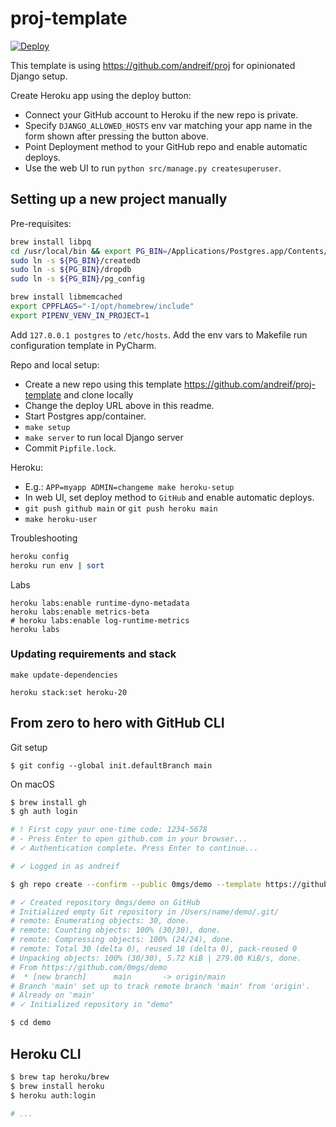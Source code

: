 # proj-template

[![Deploy](https://www.herokucdn.com/deploy/button.svg)](https://heroku.com/deploy?template=https://github.com/andreif/proj-template)

This template is using https://github.com/andreif/proj for opinionated Django setup.

Create Heroku app using the deploy button:

- Connect your GitHub account to Heroku if the new repo is private.
- Specify `DJANGO_ALLOWED_HOSTS` env var matching your app name in the form shown after pressing the button above.
- Point Deployment method to your GitHub repo and enable automatic deploys.
- Use the web UI to run `python src/manage.py createsuperuser`.

## Setting up a new project manually

Pre-requisites:

```sh
brew install libpq
cd /usr/local/bin && export PG_BIN=/Applications/Postgres.app/Contents/Versions/latest/bin
sudo ln -s ${PG_BIN}/createdb
sudo ln -s ${PG_BIN}/dropdb
sudo ln -s ${PG_BIN}/pg_config

brew install libmemcached
export CPPFLAGS="-I/opt/homebrew/include"
export PIPENV_VENV_IN_PROJECT=1
```
Add `127.0.0.1 postgres` to `/etc/hosts`.
Add the env vars to Makefile run configuration template in PyCharm.

Repo and local setup:

- Create a new repo using this template https://github.com/andreif/proj-template and clone locally
- Change the deploy URL above in this readme.
- Start Postgres app/container.
- `make setup`
- `make server` to run local Django server
- Commit `Pipfile.lock`.

Heroku:

- E.g.: `APP=myapp ADMIN=changeme make heroku-setup`
- In web UI, set deploy method to `GitHub` and enable automatic deploys.
- `git push github main` or `git push heroku main`
- `make heroku-user`

Troubleshooting

```sh
heroku config
heroku run env | sort
```

Labs

```
heroku labs:enable runtime-dyno-metadata
heroku labs:enable metrics-beta
# heroku labs:enable log-runtime-metrics
heroku labs
```

### Updating requirements and stack

```
make update-dependencies

heroku stack:set heroku-20
```


## From zero to hero with GitHub CLI

Git setup

```
$ git config --global init.defaultBranch main
```

On macOS

```sh
$ brew install gh
$ gh auth login

# ! First copy your one-time code: 1234-5678
# - Press Enter to open github.com in your browser...
# ✓ Authentication complete. Press Enter to continue...

# ✓ Logged in as andreif

$ gh repo create --confirm --public 0mgs/demo --template https://github.com/andreif/proj-template

# ✓ Created repository 0mgs/demo on GitHub
# Initialized empty Git repository in /Users/name/demo/.git/
# remote: Enumerating objects: 30, done.
# remote: Counting objects: 100% (30/30), done.
# remote: Compressing objects: 100% (24/24), done.
# remote: Total 30 (delta 0), reused 18 (delta 0), pack-reused 0
# Unpacking objects: 100% (30/30), 5.72 KiB | 279.00 KiB/s, done.
# From https://github.com/0mgs/demo
#  * [new branch]      main       -> origin/main
# Branch 'main' set up to track remote branch 'main' from 'origin'.
# Already on 'main'
# ✓ Initialized repository in "demo"

$ cd demo
```

## Heroku CLI

```sh
$ brew tap heroku/brew 
$ brew install heroku
$ heroku auth:login

# ...
```
